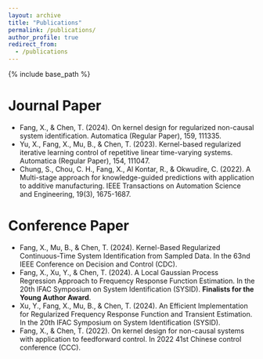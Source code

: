 ```yaml
---
layout: archive
title: "Publications"
permalink: /publications/
author_profile: true
redirect_from:
  - /publications
---
```


{% include base_path %}


Journal Paper
======
- Fang, X., & Chen, T. (2024). On kernel design for regularized non-causal system identification. Automatica (Regular Paper), 159, 111335.
- Yu, X., Fang, X., Mu, B., & Chen, T. (2023). Kernel-based regularized iterative learning control of repetitive linear time-varying systems. Automatica (Regular Paper), 154, 111047.
- Chung, S., Chou, C. H., Fang, X., Al Kontar, R., & Okwudire, C. (2022). A Multi-stage approach for knowledge-guided predictions with application to additive manufacturing. IEEE Transactions on Automation Science and Engineering, 19(3), 1675-1687.



Conference Paper
======
- Fang, X., Mu, B., & Chen, T. (2024). Kernel-Based Regularized Continuous-Time System Identification from Sampled Data. In the 63nd IEEE Conference on Decision and Control (CDC).
- Fang, X., Xu, Y., & Chen, T. (2024). A Local Gaussian Process Regression Approach to Frequency Response Function Estimation. In the 20th IFAC Symposium on System Identification (SYSID). **Finalists for the Young Author Award**. 
- Xu, Y., Fang, X., Mu, B., & Chen, T. (2024). An Efficient Implementation for Regularized Frequency Response Function and Transient Estimation. In the 20th IFAC Symposium on System Identification (SYSID).
- Fang, X., & Chen, T. (2022). On kernel design for non-causal systems with application to feedforward control. In 2022 41st Chinese control conference (CCC).


